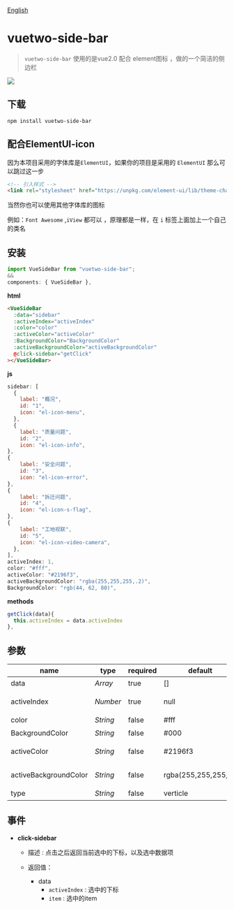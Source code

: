 [English](./README.md) 

# vuetwo-side-bar

> `vuetwo-side-bar` 使用的是vue2.0 配合 element图标 ，做的一个简洁的侧边栏



![](http://crazy.lovemysoul.vip/images/side-bar.gif)

## 下载

```shell
npm install vuetwo-side-bar
```



## 配合ElementUI-icon

因为本项目采用的字体库是`ElementUI`，如果你的项目是采用的 `ElementUI` 那么可以跳过这一步

``` html
<!-- 引入样式 -->
<link rel="stylesheet" href="https://unpkg.com/element-ui/lib/theme-chalk/index.css">
```

当然你也可以使用其他字体库的图标

例如：`Font Awesome` ,`iView`  都可以 ，原理都是一样，在 `i` 标签上面加上一个自己的类名



## 安装

```js
import VueSideBar from "vuetwo-side-bar";
&&
components: { VueSideBar },
```



**html**

```html
<VueSideBar
  :data="sidebar"
  :activeIndex="activeIndex"
  :color="color"
  :activeColor="activeColor"
  :BackgroundColor="BackgroundColor"
  :activeBackgroundColor="activeBackgroundColor"
  @click-sidebar="getClick"
></VueSideBar>
```

**js**

```js
sidebar: [
  {
    label: "概况",
    id: "1",
    icon: "el-icon-menu",
  },
  {
    label: "质量问题",
    id: "2",
    icon: "el-icon-info",
},
{
    label: "安全问题",
    id: "3",
    icon: "el-icon-error",
},
{
    label: "拆迁问题",
    id: "4",
    icon: "el-icon-s-flag",
},
{
    label: "工地视联",
    id: "5",
    icon: "el-icon-video-camera",
  },
],
activeIndex: 1,
color: "#fff",
activeColor: "#2196f3",
activeBackgroundColor: "rgba(255,255,255,.2)",
BackgroundColor: "rgb(44, 62, 80)",
```

**methods**

```js
getClick(data){
  this.activeIndex = data.activeIndex
},
```



## 参数

| name                  | type     | required | default              | describe     |
| --------------------- | -------- | -------- | -------------------- | ------------ |
| data                  | *Array*  | true     | []                   | 数据项       |
| activeIndex           | *Number* | true     | null                 | 选中的下标   |
| color                 | *String* | false    | #fff                 | 字体颜色     |
| BackgroundColor       | *String* | false    | #000                 | 背景颜色     |
| activeColor           | *String* | false    | \#2196f3             | 选中字体颜色 |
| activeBackgroundColor | *String* | false    | rgba(255,255,255,.1) | 选中背景颜色 |
| type                  | *String* | false    | verticle             | 展示类型     |



## 事件

* **click-sidebar**

  * 描述 : 点击之后返回当前选中的下标，以及选中数据项

  * 返回值：
    * data
      * `activeIndex` : 选中的下标
      * `item` : 选中的item

